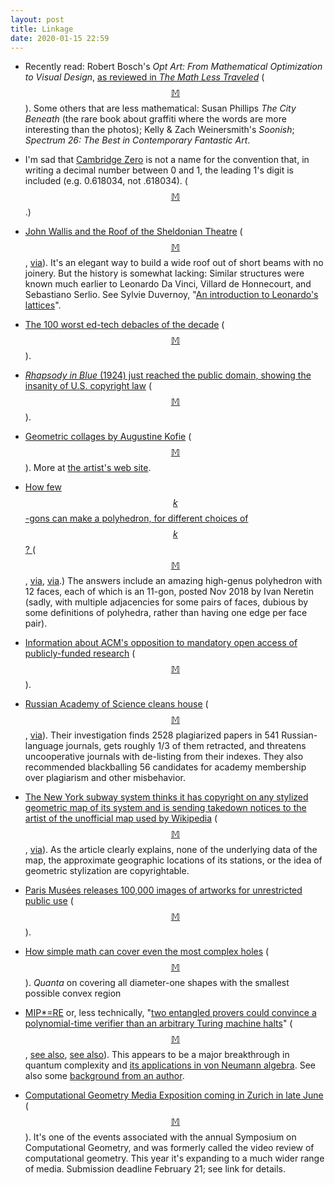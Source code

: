 ```yaml
---
layout: post
title: Linkage
date: 2020-01-15 22:59
---
```

* Recently read: Robert Bosch's _Opt Art: From Mathematical Optimization to Visual Design_, [as reviewed in _The Math Less Traveled_](https://mathlesstraveled.com/2019/11/16/book-review-opt-art/) ([$$\mathbb{M}$$](https://mathstodon.xyz/@11011110/103412030032115785)). Some others that are less mathematical: Susan Phillips _The City Beneath_ (the rare book about graffiti where the words are more interesting than the photos); Kelly & Zach Weinersmith's _Soonish_; _Spectrum 26: The Best in Contemporary Fantastic Art_.

* I'm sad that [Cambridge Zero](https://en.wikipedia.org/wiki/Cambridge_Zero) is not a name for the convention that, in writing a decimal number between 0 and 1, the leading 1's digit is included (e.g. 0.618034, not .618034). ([$$\mathbb{M}$$](https://mathstodon.xyz/@11011110/103415602604747766).)

* [John Wallis and the Roof of the Sheldonian Theatre](https://www.soue.org.uk/souenews/issue4/wallis.html) ([$$\mathbb{M}$$](https://mathstodon.xyz/@11011110/103423324228262704), [via](https://aperiodical.com/2019/11/my-adventures-in-3d-printing-wallis-sheldonian-theatre-roof/)). It's an elegant way to build a wide roof out of short beams with no joinery. But the history is somewhat lacking: Similar structures were known much earlier to Leonardo Da Vinci, Villard de Honnecourt, and Sebastiano Serlio. See Sylvie Duvernoy, "[An introduction to Leonardo's lattices](https://doi.org/10.1007/978-3-7643-8728-0_1)".

* [The 100 worst ed-tech debacles of the decade](https://hackeducation.com/2019/12/31/what-a-shitshow) ([$$\mathbb{M}$$](https://mathstodon.xyz/@pkra/103427036327542926)).

* [_Rhapsody in Blue_ (1924) just reached the public domain, showing the insanity of U.S. copyright law](https://www.latimes.com/business/story/2020-01-04/rhapsody-in-blue-copyright-law) ([$$\mathbb{M}$$](https://mathstodon.xyz/@11011110/103432817381841613)).

* [Geometric collages by Augustine Kofie](https://www.thisiscolossal.com/2015/11/collages-augustine-kofie/) ([$$\mathbb{M}$$](https://mathstodon.xyz/@11011110/103440293167247768)). More at [the artist's web site](https://augustinekofie.info/).

* [How few $$k$$-gons can make a polyhedron, for different choices of $$k$$? ](https://math.stackexchange.com/questions/2869725/minimal-surfaces-for-planar-octagons-and-nonagons) ([$$\mathbb{M}$$](https://mathstodon.xyz/@11011110/103446222145063436), [via](http://www.mathpuzzle.com/), [via](https://mathstodon.xyz/@christianp/103425156116096450).)  The answers include an amazing high-genus polyhedron with 12 faces, each of which is an 11-gon, posted Nov 2018 by Ivan Neretin (sadly, with multiple adjacencies for some pairs of faces, dubious by some definitions of polyhedra, rather than having one edge per face pair).

* [Information about ACM's opposition to mandatory open access of publicly-funded research](https://newsroom.publishers.org/researchers-and-publishers-oppose-immediate-free-distribution-of-peer-reviewed-journal-articles) ([$$\mathbb{M}$$](https://mathstodon.xyz/@patmorin/103448005171034417)).

* [Russian Academy of Science cleans house](https://www.sciencemag.org/news/2020/01/russian-journals-retract-more-800-papers-after-bombshell-investigation) ([$$\mathbb{M}$$](https://mathstodon.xyz/@11011110/103457148027652979), [via](https://boingboing.net/2020/01/09/antiplagiat.html)). Their investigation finds 2528 plagiarized papers in 541 Russian-language journals, gets roughly 1/3 of them retracted, and threatens uncooperative journals with de-listing from their indexes. They also recommended blackballing 56 candidates for academy membership over plagiarism and other misbehavior.

* [The New York subway system thinks it has copyright on any stylized geometric map of its system and is sending takedown notices to the artist of the unofficial map used by Wikipedia](https://www.vice.com/en_us/article/qjd8j3/the-mta-is-going-after-an-etsy-artist-over-a-new-york-subway-map-it-didnt-make) ([$$\mathbb{M}$$](https://mathstodon.xyz/@11011110/103463673345804837), [via](https://news.ycombinator.com/item?id=22002272)). As the article clearly explains, none of the underlying data of the map, the approximate geographic locations of its stations, or the idea of geometric stylization are copyrightable.

* [Paris Musées releases 100,000 images of artworks for unrestricted public use](https://www.thisiscolossal.com/2020/01/paris-musees-free-digital-artworks/) ([$$\mathbb{M}$$](https://mathstodon.xyz/@11011110/103469315555489525)).

* [How simple math can cover even the most complex holes](https://www.quantamagazine.org/how-simple-math-can-cover-even-the-most-complex-holes-20200108/) ([$$\mathbb{M}$$](https://mathstodon.xyz/@btcprox/103480282462508854)). _Quanta_ on covering all diameter-one shapes with the smallest possible convex region

* [MIP*=RE](https://arxiv.org/abs/2001.04383) or, less technically, "[two entangled provers could convince a polynomial-time verifier than an arbitrary Turing machine halts](https://www.scottaaronson.com/blog/?p=4512)"  ([$$\mathbb{M}$$](https://mathstodon.xyz/@11011110/103483043292500103), [see also](https://windowsontheory.org/2020/01/14/mipre-connes-embedding-conjecture-disproved/), [see also](https://rjlipton.wordpress.com/2020/01/15/halting-is-poly-time-quantum-provable/)). This appears to be a major breakthrough in quantum complexity and [its applications in von Neumann algebra](https://en.wikipedia.org/wiki/Connes_embedding_problem). See also some [background from an author](https://mycqstate.wordpress.com/2020/01/14/a-masters-project/).

* [Computational Geometry Media Exposition coming in Zurich in late June](https://socg20.inf.ethz.ch/cgme-cfp.html) ([$$\mathbb{M}$$](https://mathstodon.xyz/@11011110/103488449029758388)). It's one of the events associated with the annual Symposium on Computational Geometry, and was formerly called the video review of computational geometry. This year it's expanding to a much wider range of media. Submission deadline February 21; see link for details.